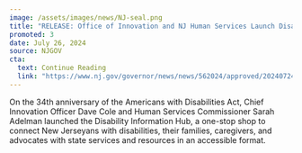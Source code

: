 ```yaml
---
image: /assets/images/news/NJ-seal.png
title: "RELEASE: Office of Innovation and NJ Human Services Launch Disability Information Hub"
promoted: 3 
date: July 26, 2024
source: NJGOV
cta:
  text: Continue Reading
  link: "https://www.nj.gov/governor/news/news/562024/approved/20240724a.shtml"
---
```


On the 34th anniversary of the Americans with Disabilities Act, Chief Innovation Officer Dave Cole and Human Services Commissioner Sarah Adelman launched the Disability Information Hub, a one-stop shop to connect New Jerseyans with disabilities, their families, caregivers, and advocates with state services and resources in an accessible format. 
